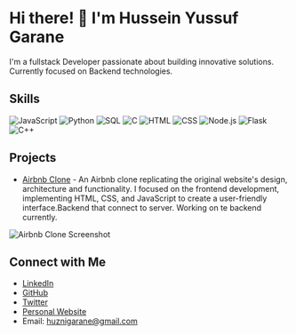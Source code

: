 # Hi there! 👋 I'm Hussein Yussuf Garane

I'm a fullstack Developer passionate about building innovative solutions. Currently focused on  Backend technologies.

## Skills

![JavaScript](https://img.shields.io/badge/-JavaScript-yellow?logo=javascript&logoColor=white)
![Python](https://img.shields.io/badge/-Python-blue?logo=python&logoColor=white)
![SQL](https://img.shields.io/badge/-SQL-orange?logo=sql&logoColor=white)
![C](https://img.shields.io/badge/-C-blue?logo=c&logoColor=white)
![HTML](https://img.shields.io/badge/-HTML-red?logo=html5&logoColor=white)
![CSS](https://img.shields.io/badge/-CSS-blueviolet?logo=css3&logoColor=white)
![Node.js](https://img.shields.io/badge/-Node.js-green?logo=node.js&logoColor=white)
![Flask](https://img.shields.io/badge/-Flask-black?logo=flask&logoColor=white)
![C++](https://img.shields.io/badge/-C++-00599C?logo=c%2b%2b&logoColor=white)


## Projects

- [Airbnb Clone](link) - An Airbnb clone replicating the original website's design, architecture and functionality. I focused on the frontend development, implementing HTML, CSS, and JavaScript to create a user-friendly interface.Backend that connect to server. Working on te backend currently.

![Airbnb Clone Screenshot](https://i.imgur.com/UeXnVSl_d.webp?maxwidth=128&shape=square)

 


## Connect with Me

- [LinkedIn](https://www.linkedin.com/in/hussein-garane-06967b26b/)
- [GitHub](https://github.com/GaraneHuzni)
- [Twitter](https://twitter.com/GaraneHuzni)
- [Personal Website](huzni.tech)
- Email: huznigarane@gmail.com

